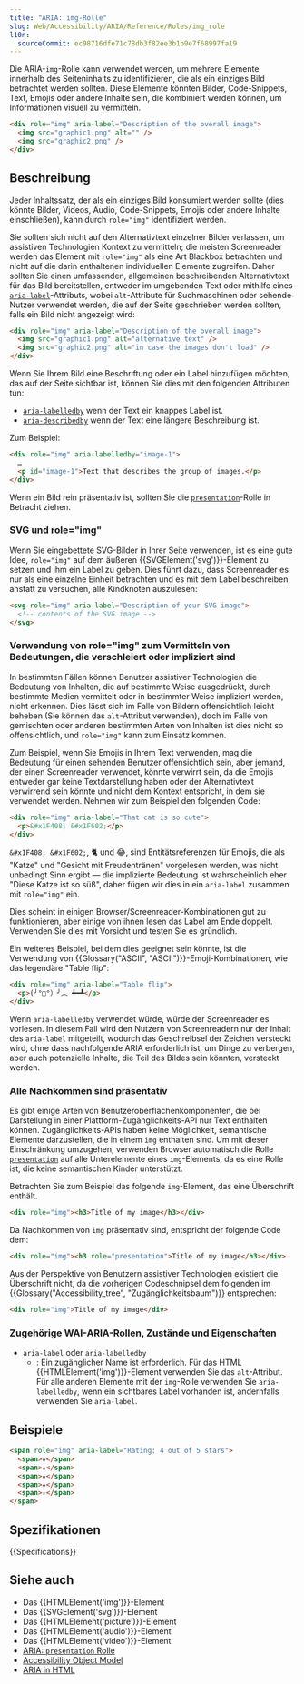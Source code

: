 ```yaml
---
title: "ARIA: img-Rolle"
slug: Web/Accessibility/ARIA/Reference/Roles/img_role
l10n:
  sourceCommit: ec98716dfe71c78db3f82ee3b1b9e7f68997fa19
---
```


Die ARIA-`img`-Rolle kann verwendet werden, um mehrere Elemente innerhalb des Seiteninhalts zu identifizieren, die als ein einziges Bild betrachtet werden sollten. Diese Elemente könnten Bilder, Code-Snippets, Text, Emojis oder andere Inhalte sein, die kombiniert werden können, um Informationen visuell zu vermitteln.

```html
<div role="img" aria-label="Description of the overall image">
  <img src="graphic1.png" alt="" />
  <img src="graphic2.png" />
</div>
```

## Beschreibung

Jeder Inhaltssatz, der als ein einziges Bild konsumiert werden sollte (dies könnte Bilder, Videos, Audio, Code-Snippets, Emojis oder andere Inhalte einschließen), kann durch `role="img"` identifiziert werden.

Sie sollten sich nicht auf den Alternativtext einzelner Bilder verlassen, um assistiven Technologien Kontext zu vermitteln; die meisten Screenreader werden das Element mit `role="img"` als eine Art Blackbox betrachten und nicht auf die darin enthaltenen individuellen Elemente zugreifen. Daher sollten Sie einen umfassenden, allgemeinen beschreibenden Alternativtext für das Bild bereitstellen, entweder im umgebenden Text oder mithilfe eines [`aria-label`](/de/docs/Web/Accessibility/ARIA/Reference/Attributes/aria-label)-Attributs, wobei `alt`-Attribute für Suchmaschinen oder sehende Nutzer verwendet werden, die auf der Seite geschrieben werden sollten, falls ein Bild nicht angezeigt wird:

```html
<div role="img" aria-label="Description of the overall image">
  <img src="graphic1.png" alt="alternative text" />
  <img src="graphic2.png" alt="in case the images don't load" />
</div>
```

Wenn Sie Ihrem Bild eine Beschriftung oder ein Label hinzufügen möchten, das auf der Seite sichtbar ist, können Sie dies mit den folgenden Attributen tun:

- [`aria-labelledby`](/de/docs/Web/Accessibility/ARIA/Reference/Attributes/aria-labelledby) wenn der Text ein knappes Label ist.
- [`aria-describedby`](/de/docs/Web/Accessibility/ARIA/Reference/Attributes/aria-describedby) wenn der Text eine längere Beschreibung ist.

Zum Beispiel:

```html
<div role="img" aria-labelledby="image-1">
  …
  <p id="image-1">Text that describes the group of images.</p>
</div>
```

Wenn ein Bild rein präsentativ ist, sollten Sie die [`presentation`](/de/docs/Web/Accessibility/ARIA/Reference/Roles/presentation_role)-Rolle in Betracht ziehen.

### SVG und role="img"

Wenn Sie eingebettete SVG-Bilder in Ihrer Seite verwenden, ist es eine gute Idee, `role="img"` auf dem äußeren {{SVGElement('svg')}}-Element zu setzen und ihm ein Label zu geben. Dies führt dazu, dass Screenreader es nur als eine einzelne Einheit betrachten und es mit dem Label beschreiben, anstatt zu versuchen, alle Kindknoten auszulesen:

```html
<svg role="img" aria-label="Description of your SVG image">
  <!-- contents of the SVG image -->
</svg>
```

### Verwendung von role="img" zum Vermitteln von Bedeutungen, die verschleiert oder impliziert sind

In bestimmten Fällen können Benutzer assistiver Technologien die Bedeutung von Inhalten, die auf bestimmte Weise ausgedrückt, durch bestimmte Medien vermittelt oder in bestimmter Weise impliziert werden, nicht erkennen. Dies lässt sich im Falle von Bildern offensichtlich leicht beheben (Sie können das `alt`-Attribut verwenden), doch im Falle von gemischten oder anderen bestimmten Arten von Inhalten ist dies nicht so offensichtlich, und `role="img"` kann zum Einsatz kommen.

Zum Beispiel, wenn Sie Emojis in Ihrem Text verwenden, mag die Bedeutung für einen sehenden Benutzer offensichtlich sein, aber jemand, der einen Screenreader verwendet, könnte verwirrt sein, da die Emojis entweder gar keine Textdarstellung haben oder der Alternativtext verwirrend sein könnte und nicht dem Kontext entspricht, in dem sie verwendet werden. Nehmen wir zum Beispiel den folgenden Code:

```html
<div role="img" aria-label="That cat is so cute">
  <p>&#x1F408; &#x1F602;</p>
</div>
```

`&#x1F408; &#x1F602;`, 🐈 und 😂, sind Entitätsreferenzen für Emojis, die als "Katze" und "Gesicht mit Freudentränen" vorgelesen werden, was nicht unbedingt Sinn ergibt — die implizierte Bedeutung ist wahrscheinlich eher "Diese Katze ist so süß", daher fügen wir dies in ein `aria-label` zusammen mit `role="img"` ein.

Dies scheint in einigen Browser/Screenreader-Kombinationen gut zu funktionieren, aber einige von ihnen lesen das Label am Ende doppelt. Verwenden Sie dies mit Vorsicht und testen Sie es gründlich.

Ein weiteres Beispiel, bei dem dies geeignet sein könnte, ist die Verwendung von {{Glossary("ASCII", "ASCII")}}-Emoji-Kombinationen, wie das legendäre "Table flip":

```html
<div role="img" aria-label="Table flip">
  <p>(╯°□°）╯︵ ┻━┻</p>
</div>
```

Wenn `aria-labelledby` verwendet würde, würde der Screenreader es vorlesen. In diesem Fall wird den Nutzern von Screenreadern nur der Inhalt des `aria-label` mitgeteilt, wodurch das Geschreibsel der Zeichen versteckt wird, ohne dass nachfolgende ARIA erforderlich ist, um Dinge zu verbergen, aber auch potenzielle Inhalte, die Teil des Bildes sein könnten, versteckt werden.

### Alle Nachkommen sind präsentativ

Es gibt einige Arten von Benutzeroberflächenkomponenten, die bei Darstellung in einer Plattform-Zugänglichkeits-API nur Text enthalten können. Zugänglichkeits-APIs haben keine Möglichkeit, semantische Elemente darzustellen, die in einem `img` enthalten sind. Um mit dieser Einschränkung umzugehen, verwenden Browser automatisch die Rolle [`presentation`](/de/docs/Web/Accessibility/ARIA/Reference/Roles/presentation_role) auf alle Unterelemente eines `img`-Elements, da es eine Rolle ist, die keine semantischen Kinder unterstützt.

Betrachten Sie zum Beispiel das folgende `img`-Element, das eine Überschrift enthält.

```html
<div role="img"><h3>Title of my image</h3></div>
```

Da Nachkommen von `img` präsentativ sind, entspricht der folgende Code dem:

```html
<div role="img"><h3 role="presentation">Title of my image</h3></div>
```

Aus der Perspektive von Benutzern assistiver Technologien existiert die Überschrift nicht, da die vorherigen Codeschnipsel dem folgenden im {{Glossary("Accessibility_tree", "Zugänglichkeitsbaum")}} entsprechen:

```html
<div role="img">Title of my image</div>
```

### Zugehörige WAI-ARIA-Rollen, Zustände und Eigenschaften

- `aria-label` oder `aria-labelledby`
  - : Ein zugänglicher Name ist erforderlich. Für das HTML {{HTMLElement('img')}}-Element verwenden Sie das `alt`-Attribut. Für alle anderen Elemente mit der `img`-Rolle verwenden Sie `aria-labelledby`, wenn ein sichtbares Label vorhanden ist, andernfalls verwenden Sie `aria-label`.

## Beispiele

```html
<span role="img" aria-label="Rating: 4 out of 5 stars">
  <span>★</span>
  <span>★</span>
  <span>★</span>
  <span>★</span>
  <span>☆</span>
</span>
```

## Spezifikationen

{{Specifications}}

## Siehe auch

- Das {{HTMLElement('img')}}-Element
- Das {{SVGElement('svg')}}-Element
- Das {{HTMLElement('picture')}}-Element
- Das {{HTMLElement('audio')}}-Element
- Das {{HTMLElement('video')}}-Element
- [ARIA: `presentation` Rolle](/de/docs/Web/Accessibility/ARIA/Reference/Roles/presentation_role)
- [Accessibility Object Model](https://wicg.github.io/aom/spec/)
- [ARIA in HTML](https://w3c.github.io/html-aria/)
